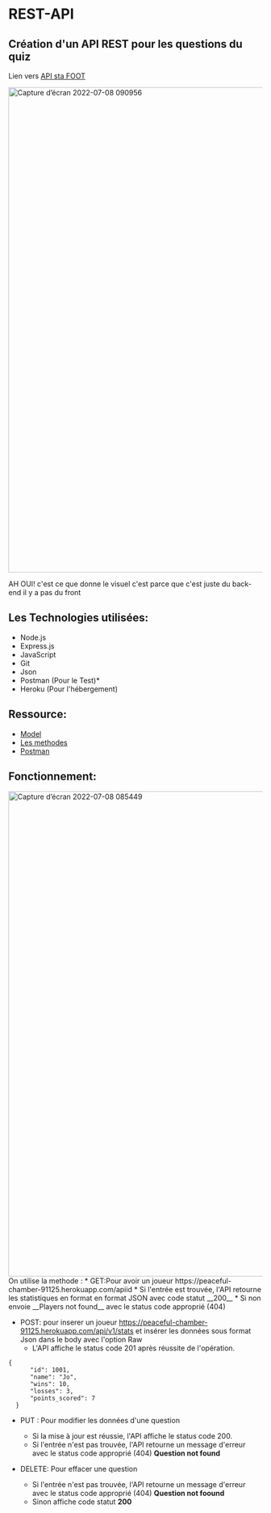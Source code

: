 # REST-API

 Création d'un API REST pour les questions du quiz
 ------------------
 Lien vers [API sta FOOT](https://peaceful-chamber-91125.herokuapp.com/)  

 
<img width="960" alt="Capture d’écran 2022-07-08 090956" src="https://user-images.githubusercontent.com/102300897/177937196-d1640203-2aad-4ccf-84ad-0187e1b2d893.png">


AH OUI! c'est ce que donne le visuel c'est parce que c'est juste du back-end il y a pas du front

## Les Technologies utilisées:  
* Node.js  
* Express.js  
* JavaScript  
* Git   
* Json
* Postman (Pour le Test)*
* Heroku (Pour l'hébergement)

## Ressource:
* [Model](https://rapidapi.com/blog/nodejs-express-rest-api-example/)
* [Les methodes](https://medium.com/@9cv9official/what-are-get-post-put-patch-delete-a-walkthrough-with-javascripts-fetch-api-17be31755d28)
* [Postman](https://www.geeksforgeeks.org/basics-of-api-testing-using-postman/)

## Fonctionnement:  
<img width="960" alt="Capture d’écran 2022-07-08 085449" src="https://user-images.githubusercontent.com/102300897/177934555-c7408ac0-ba02-409b-aa66-53387ff87c7e.png">
On utilise la methode :  
* GET:Pour avoir un joueur  https://peaceful-chamber-91125.herokuapp.com/apiid  
   * Si l'entrée est trouvée, l'API retourne les statistiques en format en format JSON avec code statut __200__
   * Si non envoie __Players not found__ avec le status code approprié (404)

* POST: pour inserer un joueur https://peaceful-chamber-91125.herokuapp.com/api/v1/stats et insérer les données sous format Json dans le body avec l'option Raw  
  * L'API affiche le status code 201 après réussite de l'opération.  
```
{  
      "id": 1001,
      "name": "Jo",
      "wins": 10,
      "losses": 3,
      "points_scored": 7
  }
```  
  
* PUT : Pour modifier les données d'une question     
  * Si la mise à jour est réussie, l'API affiche le status code 200.
  * Si l'entrée n'est pas trouvée, l'API retourne un message d'erreur avec le status code approprié (404) __Question not found__

* DELETE: Pour effacer une question   
  * Si l'entrée n'est pas trouvée, l'API retourne un message d'erreur avec le status code approprié (404) __Question not foound__
  * Sinon affiche code statut __200__ 
